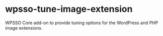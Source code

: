 # wpsso-tune-image-extension
WPSSO Core add-on to provide tuning options for the WordPress and PHP image extensions.
